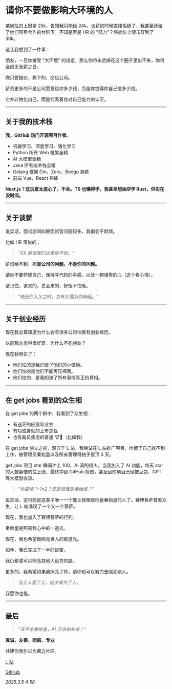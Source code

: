 # 请你不要做影响大环境的人

某岗位的上限是 25k，告知我只能给 24k。谈薪的时候直接拒绝了，我甚至还给了他们项目合作的台阶下。不知是否是 HR 的 "努力"？将岗位上限击穿到了 30k。

这让我想到了一件事：

朋友，一旦你接受 "大环境" 的设定，那么你将永远掉在这个圈子里出不来，你将会绝无涨薪之日。

你只管报价，剩下的，交给公司。

薪资更多的不是公司愿意给你多少钱，而是你觉得你自己值多少钱。

它并非物化自己，而是代表着你对自己能力的认可。

---

## 关于我的技术栈

**我，GitHub 热门开源项目作者。**

- 机器学习、深度学习、强化学习
- Python 所有 Web 框架全精
- AI 大模型全精
- Java 所有技术栈全精
- Golang 框架 Gin、Zero、Beego 熟练
- 前端 Vue、React 熟练

**Next.js？这玩意太恶心了，不会。TS 也懒得学，我甚至想抽空学 Rust，但实在没时间。**

---

## 关于谈薪

说实话，面试期间如果面试官问题较多，我都会不耐烦。

比如 HR 常说的：

> _"XX 薪资我们这里给不到。"_

薪资给不到，那**是公司的问题，不是你的问题。**

请你不要怀疑自己，保持写代码的手感，以及一颗谦卑的心（这个看心情）。

请记住，该来的，总会来的，好饭不怕晚。

> "他日你入关之时，总有大儒为你辩经。"

---

## 关于创业经历

现在我总算知道为什么会有很多公司怕我有创业经历。

以前我总觉得很好奇，为什么不能创业？

现在我明白了：

- 他们怕的是我识破了他们的小伎俩。
- 他们怕的是他们不能再压榨我。
- 他们怕的，是我知道了所有事情真正的真相。

---

## 在 get jobs 看到的众生相

在 get jobs 的两个群中，我看到了众生相：

- 有迷茫的应届毕业生
- 有功成身就的上市总裁
- 也有裁员焦虑的普通 🐮🐴（比如我）

在 get jobs 创立之初，源自于 L 站，我尝试在 L 站推广项目，吐槽了自己找不到工作，被管理员秦始皇以及所有管理将帖子置顶 3 天。

get jobs 项目 star 瞬间冲上 100，AI 真的很火。当我加入了 AI 功能，每天 star 的人数翻倍的往上涨，最终冲到 GitHub 榜首，甚至目前项目已经被豆包、GPT 等大模型收录。

> _"你要信 1+1=2？还是信我是秦始皇？"_

说实话，这可能是这辈子唯一一个能让我相信他是秦始皇的人了。赛博菩萨普度众生，让 L 站涌现了一个又一个菩萨。

现在，我也加入了赛博菩萨的行列。

秦始皇是照亮我心中的一道光。

现在，我也希望做照亮世人的那道光。

如今，我已完成了一半的蜕变。

我仍希望可以照亮其他人远方的路。

更多的，我希望如果我照亮了你，请你也可以努力去照亮别人。

> _当工人罢了工，他才成为了人。_

我愿你也是。

---

## 最后

> _"天不生秦始皇，AI 万古如长夜！"_

**真诚、友善、团结、专业**

共建你我引以为荣之社区。

[L 站](https://linux.do)

[GitHub](https://github.com/loks666)

_2025.3.5 4:58_
